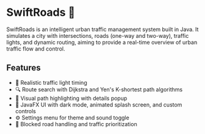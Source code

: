# SwiftRoads 🚦

SwiftRoads is an intelligent urban traffic management system built in Java. It simulates a city with intersections, roads (one-way and two-way), traffic lights, and dynamic routing, aiming to provide a real-time overview of urban traffic flow and control.

## Features

- 🚥 Realistic traffic light timing  
- 🔍 Route search with Dijkstra and Yen's K-shortest path algorithms  
- 🧠 Visual path highlighting with details popup  
- 🎨 JavaFX UI with dark mode, animated splash screen, and custom controls  
- ⚙️ Settings menu for theme and sound toggle  
- 📍 Blocked road handling and traffic prioritization  

